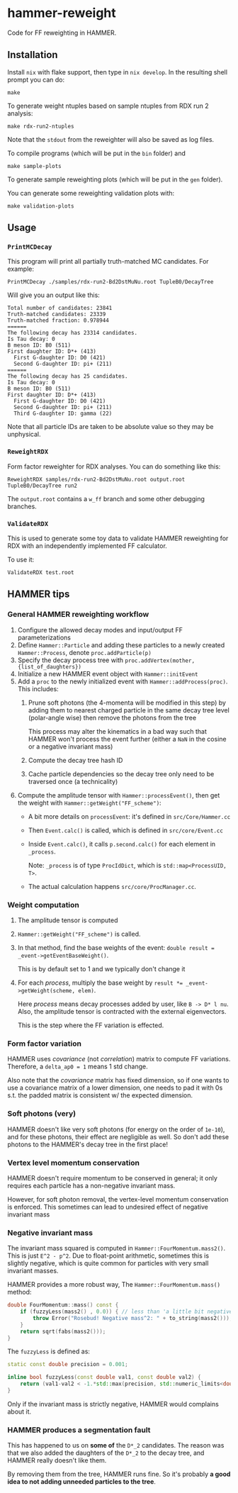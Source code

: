 # hammer-reweight
Code for FF reweighting in HAMMER.


## Installation

Install `nix` with flake support, then type in `nix develop`. In the resulting
shell prompt you can do:

```
make
```

To generate weight ntuples based on sample ntuples from RDX run 2 analysis:

```
make rdx-run2-ntuples
```

Note that the `stdout` from the reweighter will also be saved as log files.

To compile programs (which will be put in the `bin` folder) and

```
make sample-plots
```

To generate sample reweighting plots (which will be put in the `gen` folder).

You can generate some reweighting validation plots with:
```
make validation-plots
```


## Usage

### `PrintMCDecay`

This program will print all partially truth-matched MC candidates. For example:
```
PrintMCDecay ./samples/rdx-run2-Bd2DstMuNu.root TupleB0/DecayTree
```

Will give you an output like this:
```
Total number of candidates: 23841
Truth-matched candidates: 23339
Truth-matched fraction: 0.978944
======
The following decay has 23314 candidates.
Is Tau decay: 0
B meson ID: B0 (511)
First daughter ID: D*+ (413)
  First G-daughter ID: D0 (421)
  Second G-daughter ID: pi+ (211)
======
The following decay has 25 candidates.
Is Tau decay: 0
B meson ID: B0 (511)
First daughter ID: D*+ (413)
  First G-daughter ID: D0 (421)
  Second G-daughter ID: pi+ (211)
  Third G-daughter ID: gamma (22)
```

Note that all particle IDs are taken to be absolute value so they may be unphysical.

### `ReweightRDX`

Form factor reweighter for RDX analyses. You can do something like this:
```
ReweightRDX samples/rdx-run2-Bd2DstMuNu.root output.root TupleB0/DecayTree run2
```

The `output.root` contains a `w_ff` branch and some other debugging branches.

### `ValidateRDX`

This is used to generate some toy data to validate HAMMER reweighting for RDX
with an independently implemented FF calculator.

To use it:
```
ValidateRDX test.root
```


## HAMMER tips

### General HAMMER reweighting workflow

1. Configure the allowed decay modes and input/output FF parameterizations
2. Define `Hammer::Particle` and adding these particles to a newly created
    `Hammer::Process`, denote `proc.addParticle(p)`
3. Specify the decay process tree with `proc.addVertex(mother, {list_of_daughters})`
4. Initialize a new HAMMER event object with `Hammer::initEvent`
5. Add a `proc` to the newly initialized event with `Hammer::addProcess(proc)`.
    This includes:
    1. Prune soft photons (the 4-momenta will be modified in this step)
        by adding them to nearest charged particle in the same decay tree level
        (polar-angle wise) then remove the photons from the tree

        This process may alter the kinematics in a bad way such that HAMMER
        won't process the event further (either a `NaN` in the cosine or a
        negative invariant mass)
    2. Compute the decay tree hash ID
    3. Cache particle dependencies so the decay tree only need to be traversed
        once (a technicality)
6. Compute the amplitude tensor with `Hammer::processEvent()`, then get the weight
    with `Hammer::getWeight("FF_scheme")`:
    - A bit more details on `processEvent`: it's defined in `src/Core/Hammer.cc`
    - Then `Event.calc()` is called, which is defined in `src/core/Event.cc`
    - Inside `Event.calc()`, it calls `p.second.calc()` for each element in `_process`.

        Note: `_process` is of type `ProcIdDict`, which is `std::map<ProcessUID, T>`.
    - The actual calculation happens `src/core/ProcManager.cc`.

### Weight computation

1. The amplitude tensor is computed
2. `Hammer::getWeight("FF_scheme")` is called.
3. In that method, find the base weights of the event: `double result = _event->getEventBaseWeight()`.

    This is by default set to 1 and we typically don't change it

4. For each _process_, multiply the base weight by `result *= _event->getWeight(scheme, elem)`.

    Here _process_ means decay processes added by user, like `B -> D* l nu`.
    Also, the amplitude tensor is contracted with the external eigenvectors.

    This is the step where the FF variation is effected.

### Form factor variation

HAMMER uses _covariance_ (not _correlation_) matrix to compute FF variations.
Therefore, a `delta_ap0 = 1` means 1 std change.

Also note that the _covariance_ matrix has fixed dimension, so if one wants to use
a covariance matrix of a lower dimension, one needs to pad it with 0s s.t. the
padded matrix is consistent w/ the expected dimension.

### Soft photons (very)

HAMMER doesn't like very soft photons (for energy on the order of `1e-10`),
and for these photons, their effect are negligible as well. So don't add these photons
to the HAMMER's decay tree in the first place!

### Vertex level momentum conservation

HAMMER doesn't require momentum to be conserved in general; it only requires each particle
has a non-negative invariant mass.

However, for soft photon removal, the vertex-level momentum conservation is enforced. This
sometimes can lead to undesired effect of negative invariant mass

### Negative invariant mass

The invariant mass squared is computed in `Hammer::FourMomentum.mass2()`. This
is just `E^2 - p^2`. Due to float-point arithmetic, sometimes this is slightly
negative, which is quite common for particles with very small invariant masses.

HAMMER provides a more robust way, The `Hammer::FourMomentum.mass()` method:
```cpp
double FourMomentum::mass() const {
    if (fuzzyLess(mass2() , 0.0)) { // less than 'a little bit negative'
        throw Error("Rosebud! Negative mass^2: " + to_string(mass2()));
    }
    return sqrt(fabs(mass2()));
}
```

The `fuzzyLess` is defined as:
```cpp
static const double precision = 0.001;

inline bool fuzzyLess(const double val1, const double val2) {
    return (val1-val2 < -1.*std::max(precision, std::numeric_limits<double>::min()));
}
```

Only if the invariant mass is strictly negative, HAMMER would complains about it.

### HAMMER produces a segmentation fault

This has happened to us on **some of** the `D*_2` candidates. The reason was
that we also added the daughters of the `D*_2` to the decay tree, and HAMMER
really doesn't like them.

By removing them from the tree, HAMMER runs fine. So it's probably **a good idea
to not adding unneeded particles to the tree**.
